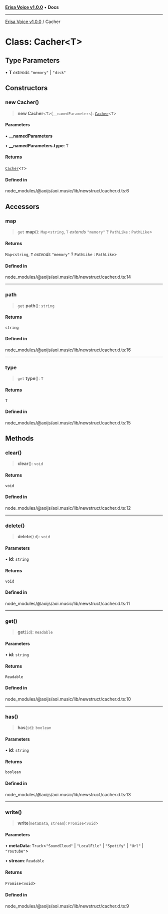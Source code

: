 [**Erisa Voice v1.0.0**](../README.md) • **Docs**

***

[Erisa Voice v1.0.0](../globals.md) / Cacher

# Class: Cacher\<T\>

## Type Parameters

• **T** *extends* `"memory"` \| `"disk"`

## Constructors

### new Cacher()

> **new Cacher**\<`T`\>(`__namedParameters`): [`Cacher`](Cacher.md)\<`T`\>

#### Parameters

• **\_\_namedParameters**

• **\_\_namedParameters.type**: `T`

#### Returns

[`Cacher`](Cacher.md)\<`T`\>

#### Defined in

node\_modules/@aoijs/aoi.music/lib/newstruct/cacher.d.ts:6

## Accessors

### map

> `get` **map**(): `Map`\<`string`, `T` *extends* `"memory"` ? `PathLike` : `PathLike`\>

#### Returns

`Map`\<`string`, `T` *extends* `"memory"` ? `PathLike` : `PathLike`\>

#### Defined in

node\_modules/@aoijs/aoi.music/lib/newstruct/cacher.d.ts:14

***

### path

> `get` **path**(): `string`

#### Returns

`string`

#### Defined in

node\_modules/@aoijs/aoi.music/lib/newstruct/cacher.d.ts:16

***

### type

> `get` **type**(): `T`

#### Returns

`T`

#### Defined in

node\_modules/@aoijs/aoi.music/lib/newstruct/cacher.d.ts:15

## Methods

### clear()

> **clear**(): `void`

#### Returns

`void`

#### Defined in

node\_modules/@aoijs/aoi.music/lib/newstruct/cacher.d.ts:12

***

### delete()

> **delete**(`id`): `void`

#### Parameters

• **id**: `string`

#### Returns

`void`

#### Defined in

node\_modules/@aoijs/aoi.music/lib/newstruct/cacher.d.ts:11

***

### get()

> **get**(`id`): `Readable`

#### Parameters

• **id**: `string`

#### Returns

`Readable`

#### Defined in

node\_modules/@aoijs/aoi.music/lib/newstruct/cacher.d.ts:10

***

### has()

> **has**(`id`): `boolean`

#### Parameters

• **id**: `string`

#### Returns

`boolean`

#### Defined in

node\_modules/@aoijs/aoi.music/lib/newstruct/cacher.d.ts:13

***

### write()

> **write**(`metaData`, `stream`): `Promise`\<`void`\>

#### Parameters

• **metaData**: `Track`\<`"SoundCloud"` \| `"LocalFile"` \| `"Spotify"` \| `"Url"` \| `"Youtube"`\>

• **stream**: `Readable`

#### Returns

`Promise`\<`void`\>

#### Defined in

node\_modules/@aoijs/aoi.music/lib/newstruct/cacher.d.ts:9
